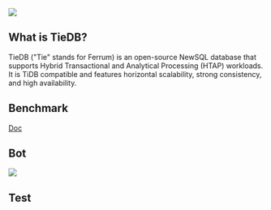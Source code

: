 ![](docs/logo_with_text.png)

## What is TieDB?

TieDB ("Tie" stands for Ferrum) is an open-source NewSQL database that supports Hybrid Transactional and Analytical Processing (HTAP) workloads. It is TiDB compatible and features horizontal scalability, strong consistency, and high availability.

## Benchmark

[Doc](docs/benchmark.md)

## Bot

![](docs/github-bot.jpg)

## Test
